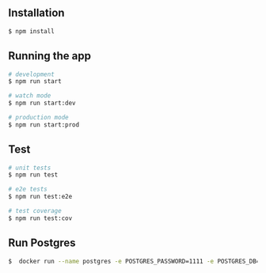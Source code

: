 ## Installation

```bash
$ npm install
```

## Running the app

```bash
# development
$ npm run start

# watch mode
$ npm run start:dev

# production mode
$ npm run start:prod
```

## Test

```bash
# unit tests
$ npm run test

# e2e tests
$ npm run test:e2e

# test coverage
$ npm run test:cov
```

## Run Postgres
```bash
$  docker run --name postgres -e POSTGRES_PASSWORD=1111 -e POSTGRES_DB=saas_marketing_platform -p 5432:5432 -d postgres
